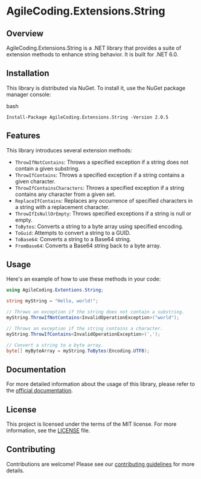 ﻿AgileCoding.Extensions.String
=============================

Overview
--------

AgileCoding.Extensions.String is a .NET library that provides a suite of extension methods to enhance string behavior. It is built for .NET 6.0.

Installation
------------

This library is distributed via NuGet. To install it, use the NuGet package manager console:

bash

`Install-Package AgileCoding.Extensions.String -Version 2.0.5`

Features
--------

This library introduces several extension methods:

-   `ThrowIfNotContains`: Throws a specified exception if a string does not contain a given substring.
-   `ThrowIfContains`: Throws a specified exception if a string contains a given character.
-   `ThrowIfContainsCharacters`: Throws a specified exception if a string contains any character from a given set.
-   `ReplaceIfContains`: Replaces any occurrence of specified characters in a string with a replacement character.
-   `ThrowIfIsNullOrEmpty`: Throws specified exceptions if a string is null or empty.
-   `ToBytes`: Converts a string to a byte array using specified encoding.
-   `ToGuid`: Attempts to convert a string to a GUID.
-   `ToBase64`: Converts a string to a Base64 string.
-   `FromBase64`: Converts a Base64 string back to a byte array.

Usage
-----

Here's an example of how to use these methods in your code:

```csharp
using AgileCoding.Extentions.String;

string myString = "Hello, world!";

// Throws an exception if the string does not contain a substring.
myString.ThrowIfNotContains<InvalidOperationException>("world");

// Throws an exception if the string contains a character.
myString.ThrowIfContains<InvalidOperationException>(',');

// Convert a string to a byte array.
byte[] myByteArray = myString.ToBytes(Encoding.UTF8);
```

Documentation
-------------

For more detailed information about the usage of this library, please refer to the [official documentation](https://github.com/ToolMaker/AgileCoding.Extentions.String/wiki).

License
-------

This project is licensed under the terms of the MIT license. For more information, see the [LICENSE](https://github.com/ToolMaker/AgileCoding.Extentions.String/blob/main/LICENSE) file.

Contributing
------------

Contributions are welcome! Please see our [contributing guidelines](https://github.com/ToolMaker/AgileCoding.Extentions.String/blob/main/CONTRIBUTING.md) for more details.